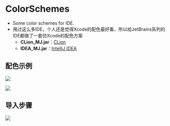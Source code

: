 # ColorSchemes
- Some color schemes for IDE.
- 用过这么多IDE，个人还是觉得Xcode的配色最好看，所以给JetBrains系列的IDE都做了一套仿Xcode的配色方案
	- **CLion_MJ.jar**：[CLion](https://www.jetbrains.com/clion/)
	- **IDEA_MJ.jar**：[IntelliJ IDEA](https://www.jetbrains.com/idea/)




## 配色示例
![](https://img2020.cnblogs.com/blog/497279/202004/497279-20200402230501047-1091095060.png)

![](https://img2020.cnblogs.com/blog/497279/202004/497279-20200402231327691-1056514738.png)




## 导入步骤
![](https://img2023.cnblogs.com/blog/497279/202212/497279-20221230091727478-1524472934.png)
